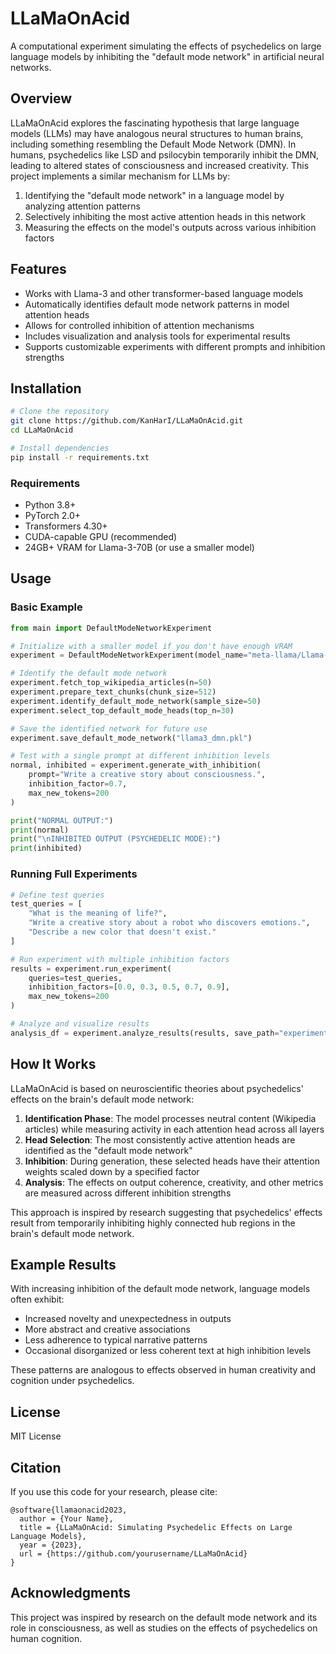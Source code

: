 # LLaMaOnAcid

A computational experiment simulating the effects of psychedelics on large language models by inhibiting the "default mode network" in artificial neural networks.

## Overview

LLaMaOnAcid explores the fascinating hypothesis that large language models (LLMs) may have analogous neural structures to human brains, including something resembling the Default Mode Network (DMN). In humans, psychedelics like LSD and psilocybin temporarily inhibit the DMN, leading to altered states of consciousness and increased creativity. This project implements a similar mechanism for LLMs by:

1. Identifying the "default mode network" in a language model by analyzing attention patterns
2. Selectively inhibiting the most active attention heads in this network 
3. Measuring the effects on the model's outputs across various inhibition factors

## Features

- Works with Llama-3 and other transformer-based language models
- Automatically identifies default mode network patterns in model attention heads
- Allows for controlled inhibition of attention mechanisms
- Includes visualization and analysis tools for experimental results
- Supports customizable experiments with different prompts and inhibition strengths

## Installation

```bash
# Clone the repository
git clone https://github.com/KanHarI/LLaMaOnAcid.git
cd LLaMaOnAcid

# Install dependencies
pip install -r requirements.txt
```

### Requirements

- Python 3.8+
- PyTorch 2.0+
- Transformers 4.30+
- CUDA-capable GPU (recommended)
- 24GB+ VRAM for Llama-3-70B (or use a smaller model)

## Usage

### Basic Example

```python
from main import DefaultModeNetworkExperiment

# Initialize with a smaller model if you don't have enough VRAM
experiment = DefaultModeNetworkExperiment(model_name="meta-llama/Llama-3-8b")

# Identify the default mode network
experiment.fetch_top_wikipedia_articles(n=50)
experiment.prepare_text_chunks(chunk_size=512)
experiment.identify_default_mode_network(sample_size=50)
experiment.select_top_default_mode_heads(top_n=30)

# Save the identified network for future use
experiment.save_default_mode_network("llama3_dmn.pkl")

# Test with a single prompt at different inhibition levels
normal, inhibited = experiment.generate_with_inhibition(
    prompt="Write a creative story about consciousness.",
    inhibition_factor=0.7,
    max_new_tokens=200
)

print("NORMAL OUTPUT:")
print(normal)
print("\nINHIBITED OUTPUT (PSYCHEDELIC MODE):")
print(inhibited)
```

### Running Full Experiments

```python
# Define test queries
test_queries = [
    "What is the meaning of life?",
    "Write a creative story about a robot who discovers emotions.",
    "Describe a new color that doesn't exist."
]

# Run experiment with multiple inhibition factors
results = experiment.run_experiment(
    queries=test_queries,
    inhibition_factors=[0.0, 0.3, 0.5, 0.7, 0.9],
    max_new_tokens=200
)

# Analyze and visualize results
analysis_df = experiment.analyze_results(results, save_path="experiment_analysis.png")
```

## How It Works

LLaMaOnAcid is based on neuroscientific theories about psychedelics' effects on the brain's default mode network:

1. **Identification Phase**: The model processes neutral content (Wikipedia articles) while measuring activity in each attention head across all layers
2. **Head Selection**: The most consistently active attention heads are identified as the "default mode network"
3. **Inhibition**: During generation, these selected heads have their attention weights scaled down by a specified factor
4. **Analysis**: The effects on output coherence, creativity, and other metrics are measured across different inhibition strengths

This approach is inspired by research suggesting that psychedelics' effects result from temporarily inhibiting highly connected hub regions in the brain's default mode network.

## Example Results

With increasing inhibition of the default mode network, language models often exhibit:

- Increased novelty and unexpectedness in outputs
- More abstract and creative associations
- Less adherence to typical narrative patterns
- Occasional disorganized or less coherent text at high inhibition levels

These patterns are analogous to effects observed in human creativity and cognition under psychedelics.

## License

MIT License

## Citation

If you use this code for your research, please cite:

```
@software{llamaonacid2023,
  author = {Your Name},
  title = {LLaMaOnAcid: Simulating Psychedelic Effects on Large Language Models},
  year = {2023},
  url = {https://github.com/yourusername/LLaMaOnAcid}
}
```

## Acknowledgments

This project was inspired by research on the default mode network and its role in consciousness, as well as studies on the effects of psychedelics on human cognition. 